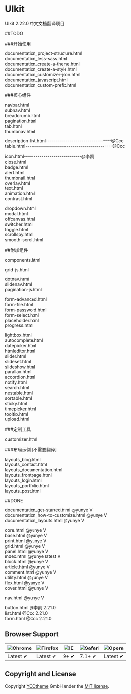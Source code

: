 # UIkit

UIkit 2.22.0 中文文档翻译项目

##TODO  
  

###开始使用
  
documentation_project-structure.html  
documentation_less-sass.html  
documentation_create-a-theme.html  
documentation_create-a-style.html	 
documentation_customizer-json.html  
documentation_javascript.html	 
documentation_custom-prefix.html	 
  
###核心组件
  
navbar.html	 
subnav.html	 
breadcrumb.html	 
pagination.html	 
tab.html	 
thumbnav.html	 
  
description-list.html---------------------------------@Ccc  
table.html--------------------------------------------@Ccc  
  
icon.html-----------------------------@李凯  	 
close.html	 
badge.html	 
alert.html	 
thumbnail.html	 
overlay.html	 
text.html	 
animation.html	 
contrast.html	 
  
dropdown.html	 
modal.html	 
offcanvas.html	 
switcher.html	 
toggle.html	 
scrollspy.html	 
smooth-scroll.html	 
  
##附加组件
  
components.html	
  
grid-js.html	 
  
dotnav.html	 
slidenav.html	 
pagination-js.html	 
  
form-advanced.html	 
form-file.html	 
form-password.html	 
form-select.html	
placeholder.html	 
progress.html	 
  
lightbox.html	 
autocomplete.html	 
datepicker.html	 
htmleditor.html	 
slider.html	 
slideset.html	 
slideshow.html	 
parallax.html	 
accordion.html	 
notify.html	 
search.html	 
nestable.html	 
sortable.html	 
sticky.html	 
timepicker.html	 
tooltip.html	 
upload.html	 
  
###定制工具
  
customizer.html	   

###布局示例
[不需要翻译]  
  
layouts_blog.html	 
layouts_contact.html	 
layouts_documentation.html	 
layouts_frontpage.html	 
layouts_login.html	 
layouts_portfolio.html	 
layouts_post.html	 
  
##DONE  
  
documentation_get-started.html  @yunye  V  
documentation_how-to-customize.html  @yunye  V  
documentation_layouts.html  @yunye  V  
  
   
  
core.html  @yunye  V  
base.html	 @yunye  V  
print.html	 @yunye  V  
grid.html	 @yunye  V  
panel.html	 @yunye  V  
index.html @yunye latest  V  
block.html	 @yunye  V  
article.html	 @yunye  V  
comment.html	 @yunye  V  
utility.html	@yunye  V  
flex.html	 @yunye  V  
cover.html	 @yunye  V  
  
nav.html	 @yunye  V  
  
button.html @李凯 2.21.0  
list.html @Ccc 2.21.0  
form.html @Ccc 2.21.0  

## Browser Support

![Chrome](https://raw.github.com/alrra/browser-logos/master/chrome/chrome_48x48.png) | ![Firefox](https://raw.github.com/alrra/browser-logos/master/firefox/firefox_48x48.png) | ![IE](https://raw.github.com/alrra/browser-logos/master/internet-explorer/internet-explorer_48x48.png) | ![Safari](https://raw.github.com/alrra/browser-logos/master/safari/safari_48x48.png) | ![Opera](https://raw.github.com/alrra/browser-logos/master/opera/opera_48x48.png)
--- | --- | --- | --- | --- |
Latest ✔ | Latest ✔ | 9+ ✔ | 7.1+ ✔ | Latest ✔ |

## Copyright and License

Copyright [YOOtheme](http://www.yootheme.com) GmbH under the [MIT license](LICENSE.md).
